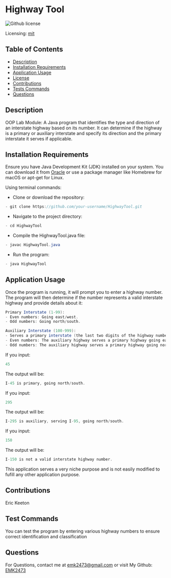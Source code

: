 # Highway Tool
![Github license](https://img.shields.io/badge/mit-blue.svg)
 
 Licensing: [mit](https://choosealicense.com/licenses/mit/)

## Table of Contents
- [Description](#description)
- [Installation Requirements](#installation-requirements)
- [Application Usage](#application-usage)
- [License](#licensing-information)
- [Contributions](#contributions)
- [Tests Commands](#tests-commands)
- [Questions](#questions)
## Description
OOP Lab Module: A Java program that identifies the type and direction of an interstate highway based on its number. It can determine if the highway is a primary or auxiliary interstate and specify its direction and the primary interstate it serves if applicable.

## Installation Requirements
Ensure you have Java Development Kit (JDK) installed on your system. You can download it from [Oracle](https://www.oracle.com/java/technologies/downloads/) or use a package manager like Homebrew for macOS or apt-get for Linux. 


Using terminal commands: 

- Clone or download the repository: 
```Java 
- git clone https://github.com/your-username/HighwayTool.git 
```

- Navigate to the project directory: 
```Java
- cd HighwayTool 
```
- Compile the HighwayTool.java file: 
```Java
- javac HighwayTool.java 
```
- Run the program: 
```Java
- java HighwayTool
```  

## Application Usage
Once the program is running, it will prompt you to enter a highway number. The program will then determine if the number represents a valid interstate highway and provide details about it:  
```Java
Primary Interstate (1-99):  
- Even numbers: Going east/west. 
- Odd numbers: Going north/south. 
```
```Java
Auxiliary Interstate (100-999):  
- Serves a primary interstate (the last two digits of the highway number). 
- Even numbers: The auxiliary highway serves a primary highway going east/west. 
- Odd numbers: The auxiliary highway serves a primary highway going north/south. 
```
If you input: 

```Java
45 
```
The output will be:
```Java
I-45 is primary, going north/south. 
```
If you input:
```Java
295
``` 
The output will be:
```Java
I-295 is auxiliary, serving I-95, going north/south. 
```
If you input: 
```Java
150
``` 
The output will be:
```Java
I-150 is not a valid interstate highway number.
```
This application serves a very niche purpose and is not easily modified to fufill any other application purpose.

## Contributions
Eric Keeton

## Test Commands
You can test the program by entering various highway numbers to ensure correct identification and classification

## Questions
For Questions, contact me at emk2473@gmail.com or visit My Github: [EMK2473](https://github.com/EMK2473)